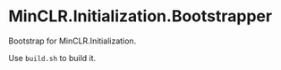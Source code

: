 # MinCLR.Initialization.Bootstrapper

Bootstrap for MinCLR.Initialization.

Use `build.sh` to build it.
